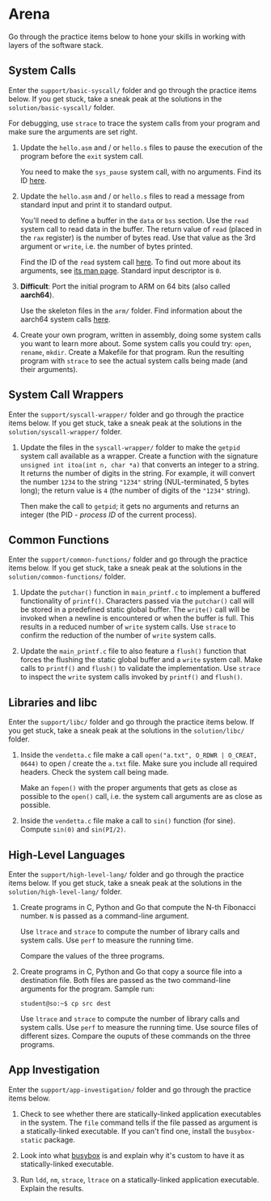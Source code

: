 # Arena

Go through the practice items below to hone your skills in working with layers of the software stack.

## System Calls

Enter the `support/basic-syscall/` folder and go through the practice items below.
If you get stuck, take a sneak peak at the solutions in the `solution/basic-syscall/` folder.

For debugging, use `strace` to trace the system calls from your program and make sure the arguments are set right.

1. Update the `hello.asm` and / or `hello.s` files to pause the execution of the program before the `exit` system call.

   You need to make the `sys_pause` system call, with no arguments.
   Find its ID [here](https://blog.rchapman.org/posts/Linux_System_Call_Table_for_x86_64/).

1. Update the `hello.asm` and / or `hello.s` files to read a message from standard input and print it to standard output.

   You'll need to define a buffer in the `data` or `bss` section.
   Use the `read` system call to read data in the buffer.
   The return value of `read` (placed in the `rax` register) is the number of bytes read.
   Use that value as the 3rd argument or `write`, i.e. the number of bytes printed.

   Find the ID of the `read` system call [here](https://x64.syscall.sh/).
   To find out more about its arguments, see [its man page](https://man7.org/linux/man-pages/man2/read.2.html).
   Standard input descriptor is `0`.

1. **Difficult**: Port the initial program to ARM on 64 bits (also called **aarch64**).

   Use the skeleton files in the `arm/` folder.
   Find information about the aarch64 system calls [here](https://arm64.syscall.sh/).

1. Create your own program, written in assembly, doing some system calls you want to learn more about.
   Some system calls you could try: `open`, `rename`, `mkdir`.
   Create a Makefile for that program.
   Run the resulting program with `strace` to see the actual system calls being made (and their arguments).

## System Call Wrappers

Enter the `support/syscall-wrapper/` folder and go through the practice items below.
If you get stuck, take a sneak peak at the solutions in the `solution/syscall-wrapper/` folder.

1. Update the files in the `syscall-wrapper/` folder to make the `getpid` system call available as a wrapper.
   Create a function with the signature `unsigned int itoa(int n, char *a)` that converts an integer to a string.
   It returns the number of digits in the string.
   For example, it will convert the number `1234` to the string `"1234"` string (NUL-terminated, 5 bytes long);
   the return value is `4` (the number of digits of the `"1234"` string).

   Then make the call to `getpid`;
   it gets no arguments and returns an integer (the PID - *process ID* of the current process).

## Common Functions

Enter the `support/common-functions/` folder and go through the practice items below.
If you get stuck, take a sneak peak at the solutions in the `solution/common-functions/` folder.

1. Update the `putchar()` function in `main_printf.c` to implement a buffered functionality of `printf()`.
   Characters passed via the `putchar()` call will be stored in a predefined static global buffer.
   The `write()` call will be invoked when a newline is encountered or when the buffer is full.
   This results in a reduced number of `write` system calls.
   Use `strace` to confirm the reduction of the number of `write` system calls.

1. Update the `main_printf.c` file to also feature a `flush()` function that forces the flushing the static global buffer and a `write` system call.
   Make calls to `printf()` and `flush()` to validate the implementation.
   Use `strace` to inspect the `write` system calls invoked by `printf()` and `flush()`.

## Libraries and libc

Enter the `support/libc/` folder and go through the practice items below.
If you get stuck, take a sneak peak at the solutions in the `solution/libc/` folder.

1. Inside the `vendetta.c` file make a call `open("a.txt", O_RDWR | O_CREAT, 0644)` to open / create the `a.txt` file.
   Make sure you include all required headers.
   Check the system call being made.

   Make an `fopen()` with the proper arguments that gets as close as possible to the `open()` call, i.e. the system call arguments are as close as possible.

1. Inside the `vendetta.c` file make a call to `sin()` function (for sine).
   Compute `sin(0)` and `sin(PI/2)`.

## High-Level Languages

Enter the `support/high-level-lang/` folder and go through the practice items below.
If you get stuck, take a sneak peak at the solutions in the `solution/high-level-lang/` folder.

1. Create programs in C, Python and Go that compute the N-th Fibonacci number.
   `N` is passed as a command-line argument.

   Use `ltrace` and `strace` to compute the number of library calls and system calls.
   Use `perf` to measure the running time.

   Compare the values of the three programs.

1. Create programs in C, Python and Go that copy a source file into a destination file.
   Both files are passed as the two command-line arguments for the program.
   Sample run:

   ```console
   student@so:~$ cp src dest
   ```

   Use `ltrace` and `strace` to compute the number of library calls and system calls.
   Use `perf` to measure the running time.
   Use source files of different sizes.
   Compare the ouputs of these commands on the three programs.

## App Investigation

Enter the `support/app-investigation/` folder and go through the practice items below.

1. Check to see whether there are statically-linked application executables in the system.
   The `file` command tells if the file passed as argument is a statically-linked executable.
   If you can't find one, install the `busybox-static` package.

1. Look into what [busybox](https://busybox.net/) is and explain why it's custom to have it as statically-linked executable.

1. Run `ldd`, `nm`, `strace`, `ltrace` on a statically-linked application executable.
   Explain the results.
